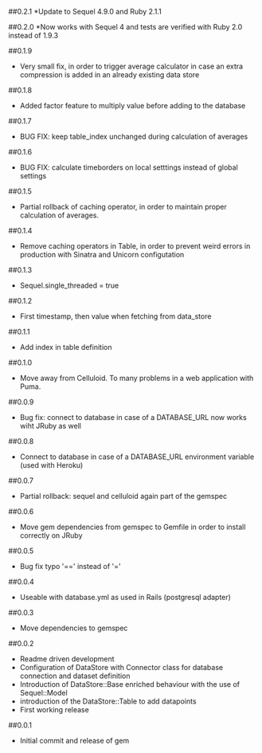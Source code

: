 ##0.2.1
  *Update to Sequel 4.9.0 and Ruby 2.1.1

##0.2.0
  *Now works with Sequel 4 and tests are verified with Ruby 2.0 instead of 1.9.3

##0.1.9
  * Very small fix, in order to trigger average calculator in case an extra compression is added in an already existing data store

##0.1.8

  * Added factor feature to multiply value before adding to the database

##0.1.7

  * BUG FIX: keep table_index unchanged during calculation of averages

##0.1.6

  * BUG FIX: calculate timeborders on local setttings instead of global settings

##0.1.5

  * Partial rollback of caching operator, in order to maintain proper calculation of averages.

##0.1.4

  * Remove caching operators in Table, in order to prevent weird errors in production with Sinatra and Unicorn configutation

##0.1.3

  * Sequel.single_threaded = true

##0.1.2

  * First timestamp, then value when fetching from data_store

##0.1.1

  * Add index in table definition

##0.1.0

  * Move away from Celluloid. To many problems in a web application with Puma.

##0.0.9

 * Bug fix: connect to database in case of a DATABASE_URL now works wiht JRuby as well

##0.0.8

 * Connect to database in case of a DATABASE_URL environment variable (used with Heroku)

##0.0.7

  * Partial rollback: sequel and celluloid again part of the gemspec

##0.0.6

  * Move gem dependencies from gemspec to Gemfile in order to install correctly on JRuby

##0.0.5

  * Bug fix typo '==' instead of '='

##0.0.4

  * Useable with database.yml as used in Rails (postgresql adapter)

##0.0.3

  * Move dependencies to gemspec

##0.0.2

  * Readme driven development
  * Configuration of DataStore with Connector class for database connection and dataset definition
  * Introduction of DataStore::Base enriched behaviour with the use of Sequel::Model
  * introduction of the DataStore::Table to add datapoints
  * First working release

##0.0.1

  * Initial commit and release of gem